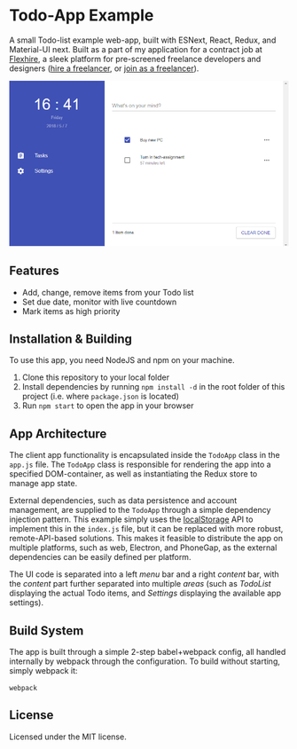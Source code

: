 # Todo-App Example

A small Todo-list example web-app, built with ESNext, React, Redux, and Material-UI next. Built as a part of my application for a contract job at [Flexhire](https://flexhire.com), a sleek platform for pre-screened freelance developers and designers ([hire a freelancer](https://flexhire.com/signup/client), or [join as a freelancer](https://flexhire.com/signup/freelancer)).

![Screenshot](/dist/app-screenshot.png "Screenshot")

## Features

 - Add, change, remove items from your Todo list
 - Set due date, monitor with live countdown
 - Mark items as high priority

## Installation & Building

To use this app, you need NodeJS and npm on your machine.

 1. Clone this repository to your local folder
 2. Install dependencies by running `npm install -d` in the root folder of this project (i.e. where `package.json` is located)
 3. Run `npm start` to open the app in your browser

## App Architecture

The client app functionality is encapsulated inside the `TodoApp` class in the `app.js` file. The `TodoApp` class is responsible for rendering the app into a specified DOM-container, as well as instantiating the Redux store to manage app state.

External dependencies, such as data persistence and account management, are supplied to the `TodoApp` through a simple dependency injection pattern. This example simply uses the [localStorage](https://developer.mozilla.org/en-US/docs/Web/API/Window/localStorage) API to implement this in the `index.js` file, but it can be replaced with more robust, remote-API-based solutions. This makes it feasible to distribute the app on multiple platforms, such as web, Electron, and PhoneGap, as the external dependencies can be easily defined per platform.

The UI code is separated into a left *menu* bar and a right *content* bar, with the *content* part further separated into multiple *areas* (such as *TodoList* displaying the actual Todo items, and *Settings* displaying the available app settings).

## Build System

The app is built through a simple 2-step babel+webpack config, all handled internally by webpack through the configuration. To build without starting, simply webpack it:

```
webpack
```

## License

Licensed under the MIT license.

